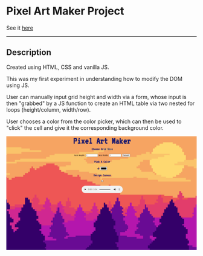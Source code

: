 # Pixel Art Maker Project

See it [here](https://antonio-riccelli.github.io/pixel_art_maker/)

---

## Description

Created using HTML, CSS and vanilla JS.

This was my first experiment in understanding how to modify the DOM using JS.

User can manually input grid height and width via a form, whose input is then "grabbed" by a JS function to create an HTML table via two nested for loops (height/column, width/row).

User chooses a color from the color picker, which can then be used to "click" the cell and give it the corresponding background color.

![demo](/img/demo.gif)

